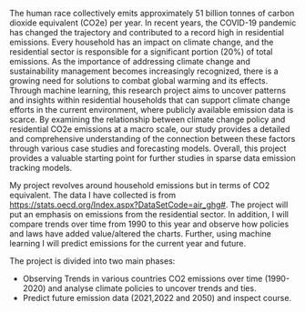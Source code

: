 The human race collectively emits approximately 51 billion tonnes of carbon dioxide equivalent (CO2e)
per year. In recent years, the COVID-19 pandemic has changed the trajectory and contributed to a
record high in residential emissions. Every household has an impact on climate change, and the residential
sector is responsible for a significant portion (20%) of total emissions. As the importance of addressing
climate change and sustainability management becomes increasingly recognized, there is a growing need
for solutions to combat global warming and its effects.
Through machine learning, this research project aims to uncover patterns and insights within residential
households that can support climate change efforts in the current environment, where publicly available
emission data is scarce. By examining the relationship between climate change policy and residential
CO2e emissions at a macro scale, our study provides a detailed and comprehensive understanding of
the connection between these factors through various case studies and forecasting models. Overall, this
project provides a valuable starting point for further studies in sparse data emission tracking models.


My project revolves around household emissions but in terms of CO2 equivalent. The data I have collected is from https://stats.oecd.org/Index.aspx?DataSetCode=air_ghg#. The project will put an emphasis on emissions from the residential sector. In addition, I will compare trends over time from 1990 to this year and observe how policies and laws have added value/altered the charts. Further, using machine learning I will predict emissions for the current year and future.

The project is divided into two main phases:

- Observing Trends in various countries CO2 emissions over time (1990-2020) and analyse climate policies to uncover trends and ties.
- Predict future emission data (2021,2022 and 2050) and inspect course.
